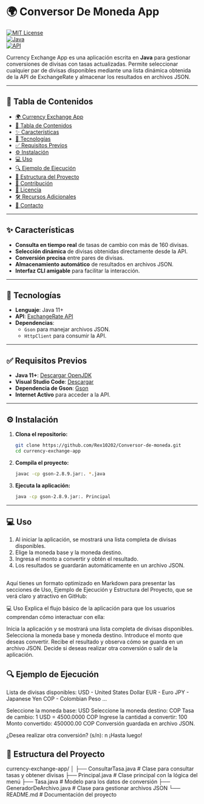 # 🌍 Conversor De Moneda App

[![MIT License](https://img.shields.io/badge/License-MIT-green.svg)](LICENSE)  
[![Java](https://img.shields.io/badge/Java-11+-orange.svg)](https://openjdk.org/projects/jdk/11/)  
[![API](https://img.shields.io/badge/ExchangeRate-API-blue)](https://www.exchangerate-api.com/)

Currency Exchange App es una aplicación escrita en **Java** para gestionar conversiones de divisas con tasas actualizadas. Permite seleccionar cualquier par de divisas disponibles mediante una lista dinámica obtenida de la API de ExchangeRate y almacenar los resultados en archivos JSON.

---

## 📑 Tabla de Contenidos

- [🌍 Currency Exchange App](#-currency-exchange-app)
- [📑 Tabla de Contenidos](#-tabla-de-contenidos)
- [✨ Características](#-características)
- [🔧 Tecnologías](#-tecnologías)
- [✅ Requisitos Previos](#-requisitos-previos)
- [⚙️ Instalación](#️-instalación)
- [💻 Uso](#-uso)
- [🔍 Ejemplo de Ejecución](#-ejemplo-de-ejecución)
- [📁 Estructura del Proyecto](#-estructura-del-proyecto)
- [🤝 Contribución](#-contribución)
- [📝 Licencia](#-licencia)
- [🛠️ Recursos Adicionales](#️-recursos-adicionales)
- [📧 Contacto](#-contacto)

---

## ✨ Características

- **Consulta en tiempo real** de tasas de cambio con más de 160 divisas.
- **Selección dinámica** de divisas obtenidas directamente desde la API.
- **Conversión precisa** entre pares de divisas.
- **Almacenamiento automático** de resultados en archivos JSON.
- **Interfaz CLI amigable** para facilitar la interacción.

---

## 🔧 Tecnologías

- **Lenguaje**: Java 11+
- **API**: [ExchangeRate API](https://www.exchangerate-api.com/)
- **Dependencias**:
  - `Gson` para manejar archivos JSON.
  - `HttpClient` para consumir la API.

---

## ✅ Requisitos Previos

- **Java 11+**: [Descargar OpenJDK](https://jdk.java.net/11/)
- **Visual Studio Code**: [Descargar](https://code.visualstudio.com/)
- **Dependencia de Gson**: [Gson](https://mvnrepository.com/artifact/com.google.code.gson/gson)
- **Internet Activo** para acceder a la API.

---

## ⚙️ Instalación

1. **Clona el repositorio:**
   ```bash
   git clone https://github.com/Rex10202/Conversor-de-moneda.git
   cd currency-exchange-app

2. **Compila el proyecto:**
    ```bash
    javac -cp gson-2.8.9.jar:. *.java

3. **Ejecuta la aplicación:**
    ```bash
    java -cp gson-2.8.9.jar:. Principal

---

## 💻 Uso

1. Al iniciar la aplicación, se mostrará una lista completa de divisas disponibles.
2. Elige la moneda base y la moneda destino.
3. Ingresa el monto a convertir y obtén el resultado.
4. Los resultados se guardarán automáticamente en un archivo JSON.

## 
Aquí tienes un formato optimizado en Markdown para presentar las secciones de Uso, Ejemplo de Ejecución y Estructura del Proyecto, que se verá claro y atractivo en GitHub:

💻 Uso
Explica el flujo básico de la aplicación para que los usuarios comprendan cómo interactuar con ella:

Inicia la aplicación y se mostrará una lista completa de divisas disponibles.
Selecciona la moneda base y moneda destino.
Introduce el monto que deseas convertir.
Recibe el resultado y observa cómo se guarda en un archivo JSON.
Decide si deseas realizar otra conversión o salir de la aplicación.

## 🔍 Ejemplo de Ejecución
Lista de divisas disponibles:
USD - United States Dollar
EUR - Euro
JPY - Japanese Yen
COP - Colombian Peso
...

Seleccione la moneda base: USD
Seleccione la moneda destino: COP
Tasa de cambio: 1 USD = 4500.0000 COP
Ingrese la cantidad a convertir: 100
Monto convertido: 450000.00 COP
Conversión guardada en archivo JSON.

¿Desea realizar otra conversión? (s/n): n
¡Hasta luego!

## 📁 Estructura del Proyecto

currency-exchange-app/
│
├── ConsultarTasa.java       # Clase para consultar tasas y obtener divisas
├── Principal.java           # Clase principal con la lógica del menú
├── Tasa.java                # Modelo para los datos de conversión
├── GeneradorDeArchivo.java  # Clase para gestionar archivos JSON
└── README.md                # Documentación del proyecto

